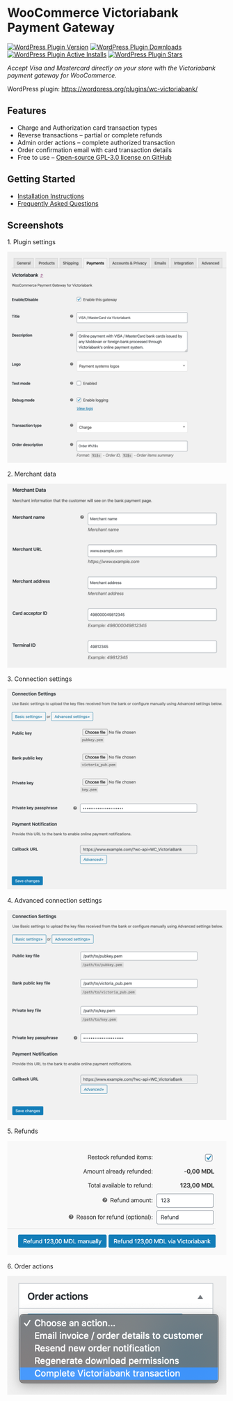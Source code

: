 # WooCommerce Victoriabank Payment Gateway

[![WordPress Plugin Version](https://img.shields.io/wordpress/plugin/v/wc-victoriabank?logo=wordpress)](https://wordpress.org/plugins/wc-victoriabank/)
[![WordPress Plugin Downloads](https://img.shields.io/wordpress/plugin/dt/wc-victoriabank?logo=wordpress)](https://wordpress.org/plugins/wc-victoriabank/advanced/)
[![WordPress Plugin Active Installs](https://img.shields.io/wordpress/plugin/installs/wc-victoriabank?logo=wordpress)](https://wordpress.org/plugins/wc-victoriabank/advanced/)
[![WordPress Plugin Stars](https://img.shields.io/wordpress/plugin/stars/wc-victoriabank?logo=wordpress)](https://wordpress.org/support/plugin/wc-victoriabank/reviews/)

_Accept Visa and Mastercard directly on your store with the Victoriabank payment gateway for WooCommerce._

WordPress plugin: https://wordpress.org/plugins/wc-victoriabank/

## Features

* Charge and Authorization card transaction types
* Reverse transactions – partial or complete refunds
* Admin order actions – complete authorized transaction
* Order confirmation email with card transaction details
* Free to use – [Open-source GPL-3.0 license on GitHub](https://github.com/alexminza/wc-victoriabank)

## Getting Started

* [Installation Instructions](https://wordpress.org/plugins/wc-victoriabank/installation/)
* [Frequently Asked Questions](https://wordpress.org/plugins/wc-victoriabank/faq/)

## Screenshots

1\. Plugin settings

![Plugin settings](./.wordpress-org/screenshot-1.png)

2\. Merchant data

![Merchant data](./.wordpress-org/screenshot-2.png)

3\. Connection settings

![Connection settings](./.wordpress-org/screenshot-3.png)

4\. Advanced connection settings

![Advanced connection settings](./.wordpress-org/screenshot-4.png)

5\. Refunds

![Refunds](./.wordpress-org/screenshot-5.png)

6\. Order actions

![Order actions](./.wordpress-org/screenshot-6.png)
